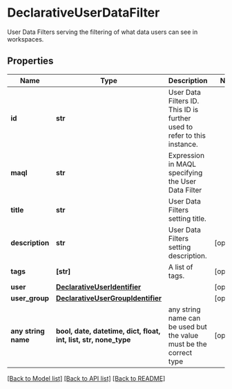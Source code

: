 # DeclarativeUserDataFilter

User Data Filters serving the filtering of what data users can see in workspaces.

## Properties
Name | Type | Description | Notes
------------ | ------------- | ------------- | -------------
**id** | **str** | User Data Filters ID. This ID is further used to refer to this instance. | 
**maql** | **str** | Expression in MAQL specifying the User Data Filter | 
**title** | **str** | User Data Filters setting title. | 
**description** | **str** | User Data Filters setting description. | [optional] 
**tags** | **[str]** | A list of tags. | [optional] 
**user** | [**DeclarativeUserIdentifier**](DeclarativeUserIdentifier.md) |  | [optional] 
**user_group** | [**DeclarativeUserGroupIdentifier**](DeclarativeUserGroupIdentifier.md) |  | [optional] 
**any string name** | **bool, date, datetime, dict, float, int, list, str, none_type** | any string name can be used but the value must be the correct type | [optional]

[[Back to Model list]](../README.md#documentation-for-models) [[Back to API list]](../README.md#documentation-for-api-endpoints) [[Back to README]](../README.md)


